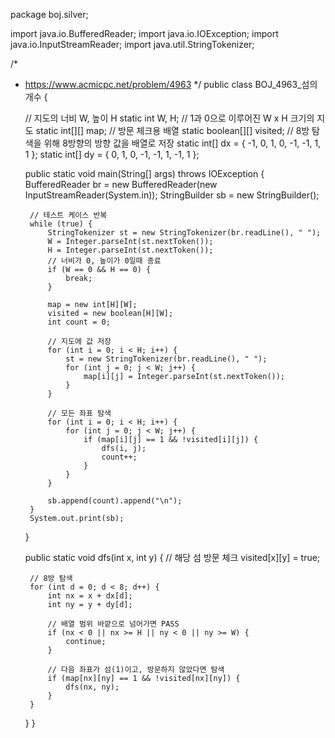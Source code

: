 package boj.silver;

import java.io.BufferedReader;
import java.io.IOException;
import java.io.InputStreamReader;
import java.util.StringTokenizer;

/*
 * https://www.acmicpc.net/problem/4963
 */
public class BOJ_4963_섬의개수 {

	// 지도의 너비 W, 높이 H
	static int W, H;
	// 1과 0으로 이루어진 W x H 크기의 지도
	static int[][] map;
	// 방문 체크용 배열
	static boolean[][] visited;
	// 8방 탐색을 위해 8방향의 방향 값을 배열로 저장
	static int[] dx = { -1, 0, 1, 0, -1, -1, 1, 1 };
	static int[] dy = { 0, 1, 0, -1, -1, 1, -1, 1 };

	public static void main(String[] args) throws IOException {
		BufferedReader br = new BufferedReader(new InputStreamReader(System.in));
		StringBuilder sb = new StringBuilder();
		
		// 테스트 케이스 반복
		while (true) {
			StringTokenizer st = new StringTokenizer(br.readLine(), " ");
			W = Integer.parseInt(st.nextToken());
			H = Integer.parseInt(st.nextToken());
			// 너비가 0, 높이가 0일때 종료
			if (W == 0 && H == 0) {
				break;
			}
			
			map = new int[H][W];
			visited = new boolean[H][W];
			int count = 0;

			// 지도에 값 저장
			for (int i = 0; i < H; i++) {
				st = new StringTokenizer(br.readLine(), " ");
				for (int j = 0; j < W; j++) {
					map[i][j] = Integer.parseInt(st.nextToken());
				}
			}

			// 모든 좌표 탐색
			for (int i = 0; i < H; i++) {
				for (int j = 0; j < W; j++) {
					if (map[i][j] == 1 && !visited[i][j]) {
						dfs(i, j);
						count++;
					}
				}
			}
			
			sb.append(count).append("\n");
		}
		System.out.print(sb);
	}

	public static void dfs(int x, int y) {
		// 해당 섬 방문 체크
		visited[x][y] = true;

		// 8방 탐색
		for (int d = 0; d < 8; d++) {
			int nx = x + dx[d];
			int ny = y + dy[d];

			// 배열 범위 바깥으로 넘어가면 PASS
			if (nx < 0 || nx >= H || ny < 0 || ny >= W) {
				continue;
			}

			// 다음 좌표가 섬(1)이고, 방문하지 않았다면 탐색
			if (map[nx][ny] == 1 && !visited[nx][ny]) {
				dfs(nx, ny);
			}
		}
	}
}
